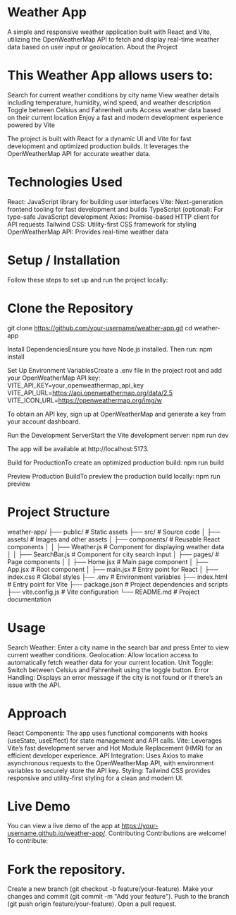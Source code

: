 # Weather App
A simple and responsive weather application built with React and Vite, utilizing the OpenWeatherMap API to fetch and display real-time weather data based on user input or geolocation.
About the Project
# This Weather App allows users to:

Search for current weather conditions by city name
View weather details including temperature, humidity, wind speed, and weather description
Toggle between Celsius and Fahrenheit units
Access weather data based on their current location
Enjoy a fast and modern development experience powered by Vite

The project is built with React for a dynamic UI and Vite for fast development and optimized production builds. It leverages the OpenWeatherMap API for accurate weather data.
# Technologies Used

React: JavaScript library for building user interfaces
Vite: Next-generation frontend tooling for fast development and builds
TypeScript (optional): For type-safe JavaScript development
Axios: Promise-based HTTP client for API requests
Tailwind CSS: Utility-first CSS framework for styling
OpenWeatherMap API: Provides real-time weather data

# Setup / Installation
Follow these steps to set up and run the project locally:

# Clone the Repository
git clone https://github.com/your-username/weather-app.git
cd weather-app


Install DependenciesEnsure you have Node.js installed. Then run:
npm install


Set Up Environment VariablesCreate a .env file in the project root and add your OpenWeatherMap API key:
VITE_API_KEY=your_openweathermap_api_key
VITE_API_URL=https://api.openweathermap.org/data/2.5
VITE_ICON_URL=https://openweathermap.org/img/w

To obtain an API key, sign up at OpenWeatherMap and generate a key from your account dashboard.

Run the Development ServerStart the Vite development server:
npm run dev

The app will be available at http://localhost:5173.

Build for ProductionTo create an optimized production build:
npm run build


Preview Production BuildTo preview the production build locally:
npm run preview



# Project Structure
weather-app/
├── public/                 # Static assets
├── src/                    # Source code
│   ├── assets/             # Images and other assets
│   ├── components/         # Reusable React components
│   │   ├── Weather.js      # Component for displaying weather data
│   │   ├── SearchBar.js    # Component for city search input
│   ├── pages/              # Page components
│   │   ├── Home.jsx        # Main page component
│   ├── App.jsx             # Root component
│   ├── main.jsx            # Entry point for React
│   ├── index.css           # Global styles
├── .env                    # Environment variables
├── index.html              # Entry point for Vite
├── package.json            # Project dependencies and scripts
├── vite.config.js          # Vite configuration
└── README.md               # Project documentation

# Usage

Search Weather: Enter a city name in the search bar and press Enter to view current weather conditions.
Geolocation: Allow location access to automatically fetch weather data for your current location.
Unit Toggle: Switch between Celsius and Fahrenheit using the toggle button.
Error Handling: Displays an error message if the city is not found or if there’s an issue with the API.

# Approach

React Components: The app uses functional components with hooks (useState, useEffect) for state management and API calls.
Vite: Leverages Vite’s fast development server and Hot Module Replacement (HMR) for an efficient developer experience.
API Integration: Uses Axios to make asynchronous requests to the OpenWeatherMap API, with environment variables to securely store the API key.
Styling: Tailwind CSS provides responsive and utility-first styling for a clean and modern UI.

# Live Demo
You can view a live demo of the app at https://your-username.github.io/weather-app/.
Contributing
Contributions are welcome! To contribute:

# Fork the repository.
Create a new branch (git checkout -b feature/your-feature).
Make your changes and commit (git commit -m "Add your feature").
Push to the branch (git push origin feature/your-feature).
Open a pull request.


